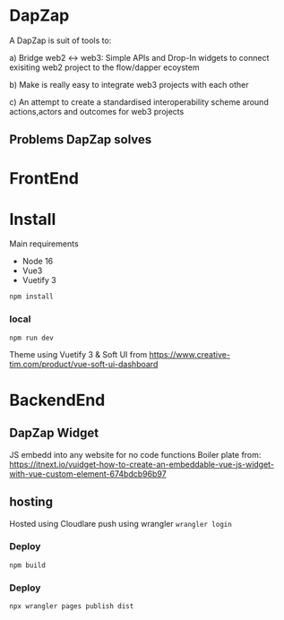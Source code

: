 # DapZap

A DapZap is suit of tools to:

a) Bridge web2 <-> web3:
Simple APIs and Drop-In widgets to connect exisiting web2 project to the flow/dapper ecoystem

b) Make is really easy to integrate web3 projects with each other

c) An attempt to create a standardised interoperability scheme around actions,actors and outcomes for web3 projects

## Problems DapZap solves

# FrontEnd

# Install

Main requirements

- Node 16
- Vue3
- Vuetify 3

`npm install`

### local

`npm run dev`

Theme using Vuetify 3 & Soft UI from https://www.creative-tim.com/product/vue-soft-ui-dashboard

# BackendEnd

## DapZap Widget

JS embedd into any website for no code functions
Boiler plate
from: https://itnext.io/vuidget-how-to-create-an-embeddable-vue-js-widget-with-vue-custom-element-674bdcb96b97

## hosting

Hosted using Cloudlare push using wrangler
`wrangler login`

### Deploy

`npm build`

### Deploy

`npx wrangler pages publish dist`
